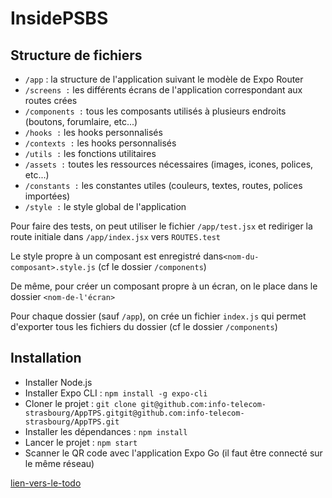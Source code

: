 # InsidePSBS

## Structure de fichiers

- ``/app`` : la structure de l'application suivant le modèle de Expo Router
- ``/screens :`` les différents écrans de l'application correspondant aux routes crées
- ``/components :`` tous les composants utilisés à plusieurs endroits (boutons, forumlaire, etc...)
- ``/hooks :`` les hooks personnalisés
- ``/contexts :`` les hooks personnalisés
- ``/utils :`` les fonctions utilitaires
- ``/assets :`` toutes les ressources nécessaires (images, icones, polices, etc...)
- ``/constants :`` les constantes utiles (couleurs, textes, routes, polices importées)
- ``/style :`` le style global de l'application

Pour faire des tests, on peut utiliser le fichier ``/app/test.jsx`` et rediriger la route initiale dans ``/app/index.jsx`` vers ``ROUTES.test``

Le style propre à un composant est enregistré dans``<nom-du-composant>.style.js`` (cf le dossier ``/components``)

De même, pour créer un composant propre à un écran, on le place dans le dossier ``<nom-de-l'écran>``

Pour chaque dossier (sauf ``/app``), on crée un fichier ``index.js`` qui permet d'exporter tous les fichiers du dossier (cf le dossier ``/components``)

## Installation

- Installer Node.js
- Installer Expo CLI : ``npm install -g expo-cli``
- Cloner le projet : ``git clone git@github.com:info-telecom-strasbourg/AppTPS.gitgit@github.com:info-telecom-strasbourg/AppTPS.git``
- Installer les dépendances : ``npm install``
- Lancer le projet : ``npm start``
- Scanner le QR code avec l'application Expo Go (il faut être connecté sur le même réseau)

[lien-vers-le-todo](/tout-doux.md)